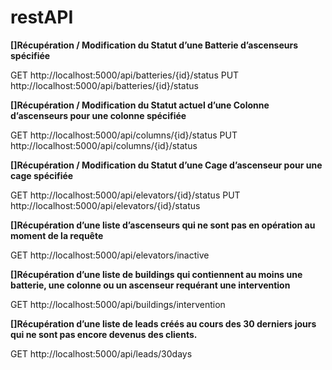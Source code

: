 # restAPI



**[]Récupération / Modification du Statut d’une Batterie d’ascenseurs spécifiée**

GET http://localhost:5000/api/batteries/{id}/status
PUT http://localhost:5000/api/batteries/{id}/status

**[]Récupération / Modification du Statut actuel d’une Colonne d’ascenseurs pour une colonne spécifiée**

GET http://localhost:5000/api/columns/{id}/status
PUT http://localhost:5000/api/columns/{id}/status


**[]Récupération / Modification du Statut d’une Cage d’ascenseur pour une cage spécifiée**

GET http://localhost:5000/api/elevators/{id}/status
PUT http://localhost:5000/api/elevators/{id}/status


**[]Récupération d’une liste d’ascenseurs qui ne sont pas en opération au moment de la requête**

GET http://localhost:5000/api/elevators/inactive


**[]Récupération d’une liste de buildings qui contiennent au moins une batterie, une colonne ou un ascenseur requérant une intervention**

GET http://localhost:5000/api/buildings/intervention

**[]Récupération d’une liste de leads créés au cours des 30 derniers jours qui ne sont pas encore devenus des clients.**

GET http://localhost:5000/api/leads/30days
